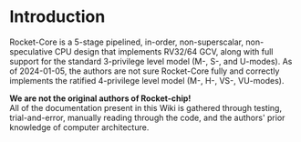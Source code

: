 # Introduction

Rocket-Core is a 5-stage pipelined, in-order, non-superscalar, non-speculative CPU design that implements RV32/64 GCV, along with full support for the standard 3-privilege level model (M-, S-, and U-modes).
As of 2024-01-05, the authors are not sure Rocket-Core fully and correctly implements the ratified 4-privilege level model (M-, H-, VS-, VU-modes).

<div class="warning">
<strong>We are not the original authors of Rocket-chip!</strong><br>
All of the documentation present in this Wiki is gathered through testing, trial-and-error, manually reading through the code, and the authors' prior knowledge of computer architecture.
</div>
